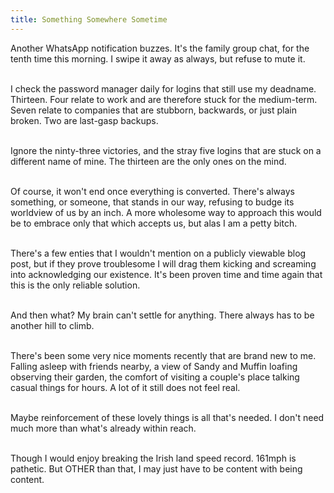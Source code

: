 ```yaml
---
title: Something Somewhere Sometime
---
```


<div>
<p>
Another WhatsApp notification buzzes. It's the family group chat, for the tenth time this morning. I swipe it away as always, but refuse to mute it.<br><br>

I check the password manager daily for logins that still use my deadname. Thirteen. Four relate to work and are therefore stuck for the medium-term. Seven relate to companies that are stubborn, backwards, or just plain broken. Two are last-gasp backups.<br><br>

Ignore the ninty-three victories, and the stray five logins that are stuck on a different name of mine. The thirteen are the only ones on the mind.<br><br>

Of course, it won't end once everything is converted. There's always something, or someone, that stands in our way, refusing to budge its worldview of us by an inch. A more wholesome way to approach this would be to embrace only that which accepts us, but alas I am a petty bitch.<br><br>

There's a few enties that I wouldn't mention on a publicly viewable blog post, but if they prove troublesome I will drag them kicking and screaming into acknowledging our existence. It's been proven time and time again that this is the only reliable solution.<br><br>

And then what? My brain can't settle for anything. There always has to be another hill to climb.<br><br>

There's been some very nice moments recently that are brand new to me. Falling asleep with friends nearby, a view of Sandy and Muffin loafing observing their garden, the comfort of visiting a couple's place talking casual things for hours. A lot of it still does not feel real.<br><br>

Maybe reinforcement of these lovely things is all that's needed. I don't need much more than what's already within reach.<br><br>

Though I would enjoy breaking the Irish land speed record. 161mph is pathetic. But OTHER than that, I may just have to be content with being content.<br><br>
</p>
<script defer src="https://comments.oakreef.ie/comentario.js"></script>
<comentario-comments></comentario-comments>
</div>